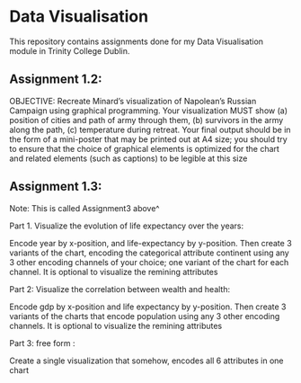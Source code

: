 # Data Visualisation
This repository contains assignments done for my Data Visualisation module in Trinity College Dublin.

## Assignment 1.2:

OBJECTIVE: Recreate Minard’s visualization of Napolean’s Russian Campaign using graphical programming. Your visualization MUST show (a) position of cities and path of army through them, (b) survivors in the army along the path, (c)
temperature during retreat. Your final output should be in the form of a mini-poster that may be printed out at A4 size; you should try to ensure that the choice of
graphical elements is optimized for the chart and related elements (such as captions) to be legible at this size

## Assignment 1.3:

Note: This is called Assignment3 above^

Part 1. Visualize the evolution of life expectancy over the years:

Encode year by x-position, and life-expectancy by y-position. Then create 3 variants of the chart, encoding the categorical attribute continent using any 3
other encoding channels of your choice; one variant of the chart for each channel. It is optional to visualize the remining attributes

Part 2: Visualize the correlation between wealth and health: 

Encode gdp by x-position and life expectancy by y-position. Then create 3 variants of the charts that encode population using any 3 other encoding
channels. It is optional to visualize the remining attributes

Part 3: free form :

Create a single visualization that somehow, encodes all 6 attributes in one chart
